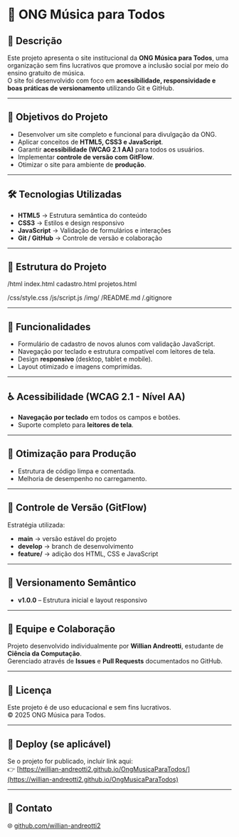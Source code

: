 # 🎵 ONG Música para Todos

## 🌟 Descrição

Este projeto apresenta o site institucional da **ONG Música para Todos**, uma organização sem fins lucrativos que promove a inclusão social por meio do ensino gratuito de música.  
O site foi desenvolvido com foco em **acessibilidade, responsividade e boas práticas de versionamento** utilizando Git e GitHub.

---

## 🧭 Objetivos do Projeto

- Desenvolver um site completo e funcional para divulgação da ONG.
- Aplicar conceitos de **HTML5, CSS3 e JavaScript**.
- Garantir **acessibilidade (WCAG 2.1 AA)** para todos os usuários.
- Implementar **controle de versão com GitFlow**.
- Otimizar o site para ambiente de **produção**.

---

## 🛠️ Tecnologias Utilizadas

- **HTML5** → Estrutura semântica do conteúdo
- **CSS3** → Estilos e design responsivo
- **JavaScript** → Validação de formulários e interações
- **Git / GitHub** → Controle de versão e colaboração

---

## 🧩 Estrutura do Projeto

/html
index.html
cadastro.html
projetos.html

/css/style.css
/js/script.js
/img/
/README.md
/.gitignore

---

## 🧠 Funcionalidades

- Formulário de cadastro de novos alunos com validação JavaScript.
- Navegação por teclado e estrutura compatível com leitores de tela.
- Design **responsivo** (desktop, tablet e mobile).
- Layout otimizado e imagens comprimidas.

---

## ♿ Acessibilidade (WCAG 2.1 - Nível AA)

- **Navegação por teclado** em todos os campos e botões.
- Suporte completo para **leitores de tela**.

---

## 🚀 Otimização para Produção

- Estrutura de código limpa e comentada.
- Melhoria de desempenho no carregamento.

---

## 🧾 Controle de Versão (GitFlow)

Estratégia utilizada:

- **main** → versão estável do projeto
- **develop** → branch de desenvolvimento
- **feature/** → adição dos HTML, CSS e JavaScript

---

## 🧮 Versionamento Semântico

- **v1.0.0** – Estrutura inicial e layout responsivo

---

## 👥 Equipe e Colaboração

Projeto desenvolvido individualmente por **Willian Andreotti**, estudante de **Ciência da Computação**.  
Gerenciado através de **Issues** e **Pull Requests** documentados no GitHub.

---

## 🧩 Licença

Este projeto é de uso educacional e sem fins lucrativos.  
© 2025 ONG Música para Todos.

---

## 🔗 Deploy (se aplicável)

Se o projeto for publicado, incluir link aqui:  
👉 [https://willian-andreotti2.github.io/OngMusicaParaTodos/](https://willian-andreotti2.github.io/OngMusicaParaTodos)

---

## 💬 Contato

🌐 [github.com/willian-andreotti2](https://github.com/willian-andreotti2)
